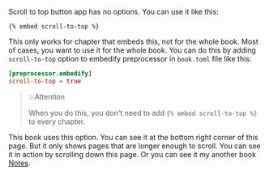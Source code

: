 Scroll to top button app has no options. You can use it like this:

<!-- embed ignore begin -->

```text
{% embed scroll-to-top %}
```

<!-- embed ignore end -->

This only works for chapter that embeds this, not for the whole book. Most of cases, you want to use it for the whole book. You can do this by adding `scroll-to-top` option to embedify preprocessor in `book.toml` file like this:

```toml
[preprocessor.embedify]
scroll-to-top = true
```

<!-- embed ignore begin -->

> 💥Attention
>
> When you do this, you don't need to add `{% embed scroll-to-top %}` to every chapter.

<!-- embed ignore end -->

This book uses this option. You can see it at the bottom right corner of this page. But it only shows pages that are longer enough to scroll. You can see it in action by scrolling down this page. Or you can see it my another book [Notes](https://mr-addict.github.io/notes).

